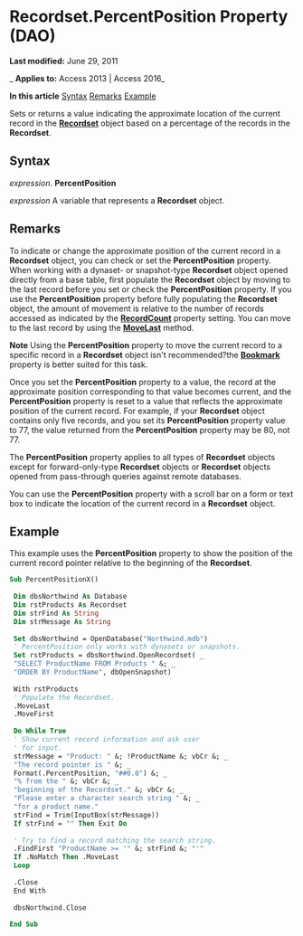 
# Recordset.PercentPosition Property (DAO)

 **Last modified:** June 29, 2011

 _ **Applies to:** Access 2013 | Access 2016_

 **In this article**
[Syntax](#sectionSection0)
[Remarks](#sectionSection1)
[Example](#sectionSection2)


Sets or returns a value indicating the approximate location of the current record in the  **[Recordset](9774232c-e6da-175b-fc7f-ed2ab7908fa0.md)** object based on a percentage of the records in the **Recordset**.

## Syntax
<a name="sectionSection0"> </a>

 _expression_. **PercentPosition**

 _expression_ A variable that represents a **Recordset** object.


## Remarks
<a name="sectionSection1"> </a>

To indicate or change the approximate position of the current record in a  **Recordset** object, you can check or set the **PercentPosition** property. When working with a dynaset- or snapshot-type **Recordset** object opened directly from a base table, first populate the **Recordset** object by moving to the last record before you set or check the **PercentPosition** property. If you use the **PercentPosition** property before fully populating the **Recordset** object, the amount of movement is relative to the number of records accessed as indicated by the **[RecordCount](aa1fed4f-ca51-918f-0a46-2b755b5f861a.md)** property setting. You can move to the last record by using the **[MoveLast](fc0f7a33-1f55-9f5b-b00d-1b81f49b1c3e.md)** method.




 **Note**  Using the  **PercentPosition** property to move the current record to a specific record in a **Recordset** object isn't recommended?the **[Bookmark](c4b1c2d9-668e-e365-544c-efb4ae4efcc9.md)** property is better suited for this task.

Once you set the  **PercentPosition** property to a value, the record at the approximate position corresponding to that value becomes current, and the **PercentPosition** property is reset to a value that reflects the approximate position of the current record. For example, if your **Recordset** object contains only five records, and you set its **PercentPosition** property value to 77, the value returned from the **PercentPosition** property may be 80, not 77.

The  **PercentPosition** property applies to all types of **Recordset** objects except for forward-only-type **Recordset** objects or **Recordset** objects opened from pass-through queries against remote databases.

You can use the  **PercentPosition** property with a scroll bar on a form or text box to indicate the location of the current record in a **Recordset** object.


## Example
<a name="sectionSection2"> </a>

This example uses the  **PercentPosition** property to show the position of the current record pointer relative to the beginning of the **Recordset**.


```vb
Sub PercentPositionX() 
 
 Dim dbsNorthwind As Database 
 Dim rstProducts As Recordset 
 Dim strFind As String 
 Dim strMessage As String 
 
 Set dbsNorthwind = OpenDatabase("Northwind.mdb") 
 ' PercentPosition only works with dynasets or snapshots. 
 Set rstProducts = dbsNorthwind.OpenRecordset( _ 
 "SELECT ProductName FROM Products " &; _ 
 "ORDER BY ProductName", dbOpenSnapshot) 
 
 With rstProducts 
 ' Populate the Recordset. 
 .MoveLast 
 .MoveFirst 
 
 Do While True 
 ' Show current record information and ask user 
 ' for input. 
 strMessage = "Product: " &; !ProductName &; vbCr &; _ 
 "The record pointer is " &; _ 
 Format(.PercentPosition, "##0.0") &; _ 
 "% from the " &; vbCr &; _ 
 "beginning of the Recordset." &; vbCr &; _ 
 "Please enter a character search string " &; _ 
 "for a product name." 
 strFind = Trim(InputBox(strMessage)) 
 If strFind = "" Then Exit Do 
 
 ' Try to find a record matching the search string. 
 .FindFirst "ProductName >= '" &; strFind &; "'" 
 If .NoMatch Then .MoveLast 
 Loop 
 
 .Close 
 End With 
 
 dbsNorthwind.Close 
 
End Sub
```

